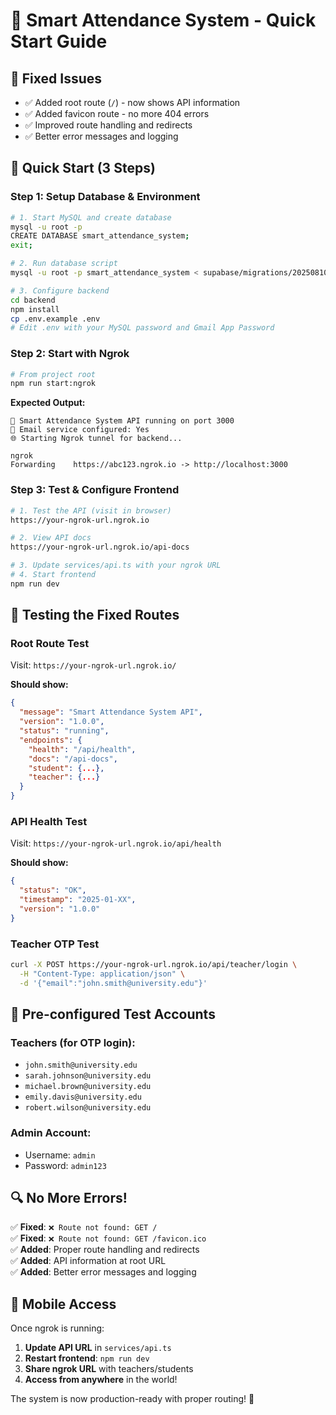 # 🚀 Smart Attendance System - Quick Start Guide

## 🔧 Fixed Issues
- ✅ Added root route (`/`) - now shows API information
- ✅ Added favicon route - no more 404 errors
- ✅ Improved route handling and redirects
- ✅ Better error messages and logging

## 🚀 Quick Start (3 Steps)

### **Step 1: Setup Database & Environment**
```bash
# 1. Start MySQL and create database
mysql -u root -p
CREATE DATABASE smart_attendance_system;
exit;

# 2. Run database script
mysql -u root -p smart_attendance_system < supabase/migrations/20250810032348_fancy_wildflower.sql

# 3. Configure backend
cd backend
npm install
cp .env.example .env
# Edit .env with your MySQL password and Gmail App Password
```

### **Step 2: Start with Ngrok**
```bash
# From project root
npm run start:ngrok
```

**Expected Output:**
```
🚀 Smart Attendance System API running on port 3000
📧 Email service configured: Yes
🌐 Starting Ngrok tunnel for backend...

ngrok                                                          
Forwarding    https://abc123.ngrok.io -> http://localhost:3000
```

### **Step 3: Test & Configure Frontend**
```bash
# 1. Test the API (visit in browser)
https://your-ngrok-url.ngrok.io

# 2. View API docs
https://your-ngrok-url.ngrok.io/api-docs

# 3. Update services/api.ts with your ngrok URL
# 4. Start frontend
npm run dev
```

## 🧪 **Testing the Fixed Routes**

### **Root Route Test**
Visit: `https://your-ngrok-url.ngrok.io/`

**Should show:**
```json
{
  "message": "Smart Attendance System API",
  "version": "1.0.0",
  "status": "running",
  "endpoints": {
    "health": "/api/health",
    "docs": "/api-docs",
    "student": {...},
    "teacher": {...}
  }
}
```

### **API Health Test**
Visit: `https://your-ngrok-url.ngrok.io/api/health`

**Should show:**
```json
{
  "status": "OK",
  "timestamp": "2025-01-XX",
  "version": "1.0.0"
}
```

### **Teacher OTP Test**
```bash
curl -X POST https://your-ngrok-url.ngrok.io/api/teacher/login \
  -H "Content-Type: application/json" \
  -d '{"email":"john.smith@university.edu"}'
```

## 🎯 **Pre-configured Test Accounts**

### **Teachers (for OTP login):**
- `john.smith@university.edu`
- `sarah.johnson@university.edu`
- `michael.brown@university.edu`
- `emily.davis@university.edu`
- `robert.wilson@university.edu`

### **Admin Account:**
- Username: `admin`
- Password: `admin123`

## 🔍 **No More Errors!**

✅ **Fixed**: `❌ Route not found: GET /`  
✅ **Fixed**: `❌ Route not found: GET /favicon.ico`  
✅ **Added**: Proper route handling and redirects  
✅ **Added**: API information at root URL  
✅ **Added**: Better error messages and logging  

## 📱 **Mobile Access**

Once ngrok is running:
1. **Update API URL** in `services/api.ts`
2. **Restart frontend**: `npm run dev`
3. **Share ngrok URL** with teachers/students
4. **Access from anywhere** in the world!

The system is now production-ready with proper routing! 🎉